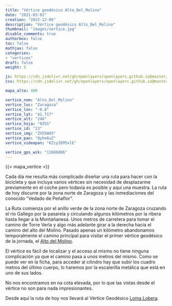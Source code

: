 ```yaml
---
title: "Vértice geodésico Alto_Del_Molino"
date: "2021-03-01"
creation: "2015-12-06"
description: "Vértice geodésico Alto_Del_Molino"
thumbnail: "images/vertice.jpg"
disable_comments: true
authorbox: false
toc: false
mathjax: false
categories:
- "vertices"
draft: false
weight: 5

js: https://cdn.jsdelivr.net/gh/openlayers/openlayers.github.io@master/en/v6.3.1/build/ol.js
css: https://cdn.jsdelivr.net/gh/openlayers/openlayers.github.io@master/en/v6.3.1/css/ol.css

mapa_alto: 400

vertice_nom: "Alto_Del_Molino"
vertice_loc: "Zaragoza"
vertice_lon: "-0.8"
vertice_lat: "41.717"
vertice_alt: "240"
vertice_hoja: "0355"
vertice_id: "13"
vertice_img: "Zh55Wd5"
vertice_pan: "Qyhe6uZ"
vertice_videopan: "KZiyIEM5xlE"

vertice_gps_wik: "11686886"
---
```

{{< mapa_vertice >}}

Cada día me resulta más complicado diseñar una ruta para hacer con la bicicleta y que incluya varios vértices sin necesidad de desplazarme previamente en el coche pero todavía es posible y aquí una muestra. La ruta de hoy discurre por la zona norte de Zaragoza y las inmediaciones del conocido "Vedado de Peñaflor".

La Ruta comienza por el anillo verde de la zona norte de Zaragoza cruzando el río Gallego por la pasarela y circulando algunos kilómetros por la ribera hasta llegar a la Montañanesa. Unos metros de carretera para tomar el camino de Torre Verla y algo más adelante girar a la derecha hacia el camino del alto del Molino. Pasado apenas un kilómetro abandonamos temporalmente el camino principal para visitar el primer vértice geodésico de la jornada, el [Alto del Molino].
	
El vértice es fácil de localizar y el acceso al mismo no tiene ninguna complicación ya que el camino pasa a unos metros del mismo. Como se puede ver en la ficha, para acceder al cilindro hay que subir los cuadro metros del último cuerpo, lo haremos por la escalerilla metálica que está en uno de sus lados.

No nos encontramos en na cota elevada, por lo que las vistas desde el vértice no son para nada impresionantes. 

Desde aquí la ruta de hoy nos llevará al Vértice Geodésico [Loma Lobera].

[Alto del Molino]: {{<relref"alto_del_molino.md">}}
[Loma Lobera]: {{<relref"loma_lobera.md">}}
[San Cristobal]: {{<relref"san_cristobal.md">}}
[Campillo]: {{<relref"campillo.md">}}
